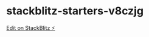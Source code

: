 # stackblitz-starters-v8czjg

[Edit on StackBlitz ⚡️](https://stackblitz.com/edit/stackblitz-starters-dc6mr3)

